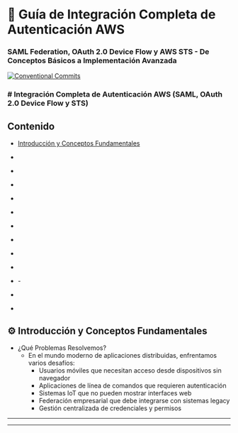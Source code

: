 # 🧪 Guía de Integración Completa de Autenticación AWS
###  SAML Federation, OAuth 2.0 Device Flow y AWS STS - De Conceptos Básicos a Implementación Avanzada

[![Conventional Commits](https://img.shields.io/badge/Conventional%20Commits-1.0.0-%23FE5196?logo=conventionalcommits&logoColor=white)](https://conventionalcommits.org)

### # Integración Completa de Autenticación AWS (SAML, OAuth 2.0 Device Flow y STS)


## Contenido
- [Introducción y Conceptos Fundamentales](intro)


- [](#)
- [](#)
- [](#)
- [](#)
- [](#)
- [](#)
- [](#)
- [](#)
- [](#)
- [](#)- [](#)
- [](#)
- [](#)

## ⚙️ Introducción y Conceptos Fundamentales <a name="intro"></a> 
- ¿Qué Problemas Resolvemos?
    - En el mundo moderno de aplicaciones distribuidas, enfrentamos varios desafíos:
        - Usuarios móviles que necesitan acceso desde dispositivos sin navegador
        - Aplicaciones de línea de comandos que requieren autenticación
        - Sistemas IoT que no pueden mostrar interfaces web
        - Federación empresarial que debe integrarse con sistemas legacy
        - Gestión centralizada de credenciales y permisos


---




---

